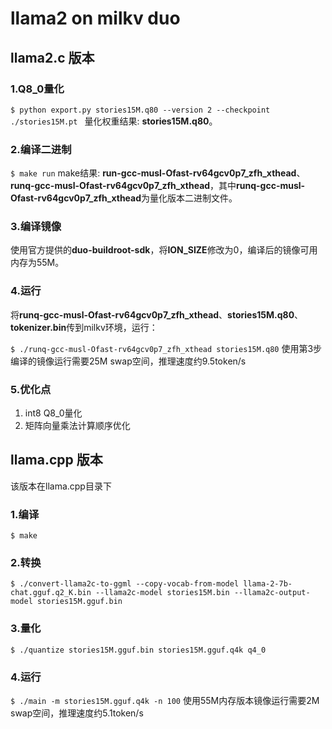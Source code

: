 # llama2 on milkv duo

## llama2.c 版本
### 1.Q8_0量化

`$ python export.py stories15M.q80 --version 2 --checkpoint ./stories15M.pt `
量化权重结果: **stories15M.q80**。

### 2.编译二进制

`$ make run`
make结果: **run-gcc-musl-Ofast-rv64gcv0p7_zfh_xthead**、**runq-gcc-musl-Ofast-rv64gcv0p7_zfh_xthead**，其中**runq-gcc-musl-Ofast-rv64gcv0p7_zfh_xthead**为量化版本二进制文件。

### 3.编译镜像
使用官方提供的**duo-buildroot-sdk**，将**ION_SIZE**修改为0，编译后的镜像可用内存为55M。

### 4.运行
将**runq-gcc-musl-Ofast-rv64gcv0p7_zfh_xthead**、**stories15M.q80**、**tokenizer.bin**传到milkv环境，运行：

`$ ./runq-gcc-musl-Ofast-rv64gcv0p7_zfh_xthead stories15M.q80`
使用第3步编译的镜像运行需要25M swap空间，推理速度约9.5token/s

### 5.优化点
1. int8 Q8_0量化
2. 矩阵向量乘法计算顺序优化


## llama.cpp 版本
该版本在llama.cpp目录下

### 1.编译
`$ make`

### 2.转换
`$ ./convert-llama2c-to-ggml --copy-vocab-from-model llama-2-7b-chat.gguf.q2_K.bin --llama2c-model stories15M.bin --llama2c-output-model stories15M.gguf.bin`

### 3.量化
`$ ./quantize stories15M.gguf.bin stories15M.gguf.q4k q4_0`

### 4.运行
`$ ./main -m stories15M.gguf.q4k -n 100`
使用55M内存版本镜像运行需要2M swap空间，推理速度约5.1token/s